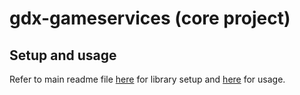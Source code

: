 # gdx-gameservices (core project)

## Setup and usage

Refer to main readme file [here](../README.md#setup) for library setup and [here](../README.md#usage) for usage.
